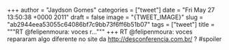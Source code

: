 
+++
author = "Jaydson Gomes"
categories = ["tweet"]
date = "Fri May 27 13:50:38 +0000 2011"
draft = false
image = "{TWEET_IMAGE}"
slug = "ab2944eea53055c64086bf7c9bb73f6ff6b51b07"
tags = ["tweet"]
title = """RT @felipenmoura: voces r..."""
+++
RT @felipenmoura: voces repararam algo diferente no site da http://desconferencia.com.br/ ? #spoiler
